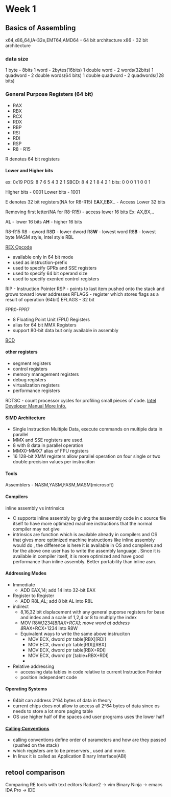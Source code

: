 # Week 1
## Basics of Assembling

x64,x86_64,IA-32e,EMT64,AMD64 - 64 bit architecture
x86 - 32 bit architecture

### data size
1 byte - 8bits
1 word - 2bytes(16bits)
1 double word - 2 words(32bits)
1 quadword - 2 double words(64 bits)
1 double quadword - 2 quadwords(128 bits)

### General Purpose Registers (64 bit)
- RAX
- RBX
- RCX
- RDX
- RBP
- RSI
- RDI
- RSP
- R8 - R15

R denotes 64 bit registers

#### Lower and Higher bits 
ex: 0x19
POS:  8 7 6 5  4 3 2 1
SBCD: 8 4 2 1  8 4 2 1
bits: 0 0 0 1  1 0 0 1

Higher bits - 0001
Lower bits - 1001

E denotes 32 bit registers(NA for R8-R15)
E**A**X,E**B**X.. - Access Lower 32 bits

Removing first letter(NA for R8-R15) - access lower 16 bits
Ex: AX,BX,..

A**L** - lower 16 bits
A**H** - higher 16 bits

R8-R15
R8 - qword
R8**D** - lower dword
R8**W** - lowest word
R8**B** - lowest byte MASM style, Intel style RBL

[REX Opcode](https://xem.github.io/minix86/manual/intel-x86-and-64-manual-vol2/o_b5573232dd8f1481-68.html)
- available only in 64 bit mode
- used as instruction-prefix
- used to specify GPRs and SSE registers
- used to specify 64 bit operand size
- used to specify exented control registers

RIP - Instruction Pointer
RSP - points to last item pushed onto the stack and grows toward lower addresses
RFLAGS - register which stores flags as a result of operation (64bit)
EFLAGS - 32 bit

FPR0-FPR7 
- 8 Floating Point Unit (FPU) Registers
- alias for 64 bit MMX Registers
- support 80-bit data but only available in assembly

[BCD](https://en.wikipedia.org/wiki/Binary-coded_decimal)
#### other registers
- segment registers
- control registers
- memory management registers
- debug registers
- virtualization registers
- performance registers

RDTSC - count processor cycles for profiling small pieces of code.
[Intel Developer Manual More Info.](http://www.intel.com/content/www/us/en/processors/architectures-software-developer-manuals.html)

#### SIMD Architecture
- Single Instruction Multiple Data, execute commands on multiple data in parallel
- MMX and SSE registers are used.
- 8 with 8 data in parallel operation
- MMX0-MMX7 alias of FPU registers
- 16 128-bit XMM registers allow parallel operation on four single or two double precision values per instruciton

#### Tools
Assemblers - NASM,YASM,FASM,MASM(microsoft)

#### Compilers
inline assembly vs intrinsics
- C supports inline assembly by giving the asssembly code in c source file itself to have more optimized machine instructions that the normal compiler may not give
- intrinsics are function  which is available already in compilers and OS that gives more optimized machine instructions like inline assembly would do , the difference is here it is available in OS and compilers and for the above one user has to write the assembly language . Since it is available in compiler itself, it is more optimized and have good performance than inline assembly. Better portability than inline asm.

#### Addressing Modes
- Immediate
  - ADD EAX,14; add 14 into 32-bit EAX
- Register to Register
  - ADD R8L,AL; add 8 bit AL into R8L
- indirect
  - 8,16,32 bit displacement with any general puporse registers for base and index and a scale of 1,2,4 or 8 to multiply the index 
  - MOV R8W,1234[8*RAX+RCX]; move word at address 8*RAX+RCX+1234 into R8W
  - Equivalent ways to write the same above instruciton 
      - MOV   ECX, dword ptr table[RBX][RDI]
      - MOV   ECX, dword ptr table[RDI][RBX]
      - MOV   ECX, dword ptr table[RBX+RDI]
      - MOV   ECX, dword ptr [table+RBX+RDI]
      -
- Relative addressing
  - accessing data tables in code relative to current Instruction Pointer 
  - position independent code 

#### Operating Systems
- 64bit can address 2^64 bytes of data in theory
- current chips does not allow to access all 2^64 bytes of data since os needs to store a lot more paging table 
- OS use higher half of the spaces and user programs uses the lower half

#### [Calling Conventions](https://en.wikipedia.org/wiki/X86_calling_conventions)
 - calling conventions define order of parameters and how are they passed (pushed on the stack)
 - which registers are to be preservers , used and more.
 - In linux it is called as Application Binary Interface(ABI)
 
## retool comparison

Comparing RE tools with text editors
Radare2 -> vim
Binary Ninja -> emacs
IDA Pro -> IDE

